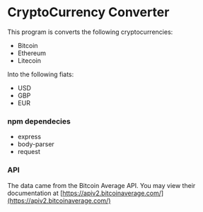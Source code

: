# CryptoCurrency Converter

This program is converts the following cryptocurrencies:
* Bitcoin
* Ethereum
* Litecoin

Into the following fiats:
* USD
* GBP
* EUR

### npm dependecies
* express
* body-parser
* request

### API
The data came from the Bitcoin Average API. You may view their documentation at [https://apiv2.bitcoinaverage.com/](https://apiv2.bitcoinaverage.com/)

